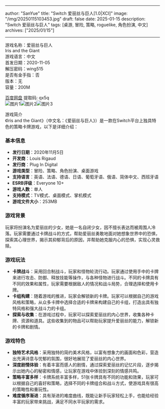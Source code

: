 
---
author: "SanYue"
title: "Switch 爱丽丝与巨人[1.0|XCI]"
image: "/img/20250115103453.jpg"
draft: false
date: 2025-01-15
description: "Switch 爱丽丝与巨人"
tags: [桌游, 冒险, 策略, roguelike, 角色扮演, 中文]
archives: ["2025/01/15"]

---

游戏名称：爱丽丝与巨人   
Iris and the Giant    
游戏语言：中文  
首发日期：2020-11-05  
解压密码：wing515  
是否有金手指：否  
版本：无   
容量：200M

[百度网盘](https://pan.baidu.com/s/1FKO4s-WgA5g2KAeqhNmLgg) 提取码: qx5q  
![图片1](/img/adbe3a.jpg)![图片2](/img/c9fc56.jpg)![图片3](/img/d8df9f.jpg)  

游戏简介  
《Iris and the Giant》（中文名：《爱丽丝与巨人》）是一款在Switch平台上独具特色的策略卡牌游戏，以下是详细介绍：

### 基本信息
- **发行日期**：2020年11月5日
- **开发商**：Louis Rigaud
- **发行商**：Plug In Digital
- **游戏类型**：冒险、策略、角色扮演、桌面游戏
- **支持语言**：英语、法语、德语、日语、葡萄牙语、俄语、简体中文、西班牙语
- **ESRB评级**：Everyone 10+
- **游戏人数**：单人
- **支持模式**：TV模式、桌面模式、掌机模式
- **游戏文件大小**：253MB

### 游戏背景
玩家将扮演名为爱丽丝的少女，她是一名自闭少女，因不擅长表达而被周围人冷落。玩家需要通过卡牌战斗的方式，帮助爱丽丝勇敢地面对她想象世界中的恐惧，探索其心理世界，揭示其抑郁背后的原因，并帮助她克服内心的恐惧，实现心灵救赎。

### 游戏玩法
- **卡牌战斗**：采用回合制战斗，玩家和怪物轮流行动。玩家通过使用手中的卡牌来进行攻击、防御、释放技能等操作，与各种怪物进行战斗。不同的卡牌具有不同的效果和属性，玩家需要根据敌人的情况和战斗局势，合理选择和使用卡牌。
- **卡组构建**：随着游戏的推进，玩家会解锁新的卡牌。玩家可以根据自己的游戏风格和策略，从众多卡牌中选择合适的卡牌来构建自己的卡组，打造出具有独特风格和强大战斗力的卡组。
- **探索与收集**：在游戏过程中，玩家可以探索爱丽丝的内心世界，收集各种卡牌、资源和道具。这些收集到的物品可以帮助玩家提升爱丽丝的能力，解锁新的卡牌和剧情。

### 游戏特色
- **独特艺术风格**：采用独特的简约美术风格，以富有想象力的画面和色彩，营造出充满诗意与忧郁的氛围，很好地展现了爱丽丝的内心世界。
- **深度剧情体验**：有着丰富而感人的剧情，通过探索爱丽丝的记忆片段，逐步揭示出她内心的秘密和情感，让玩家在游戏中体验到深刻的情感共鸣。
- **策略丰富多样**：卡牌系统丰富多样，51张卡牌具有不同的功能和效果，玩家可以根据自己的喜好和策略，选择不同的卡牌组合和战斗方式，使游戏具有很高的策略性和重玩性。
- **难度循序渐进**：具有渐进的难度曲线，既能让新手玩家轻松上手，也能给经验丰富的玩家带来挑战，满足不同水平玩家的需求。
